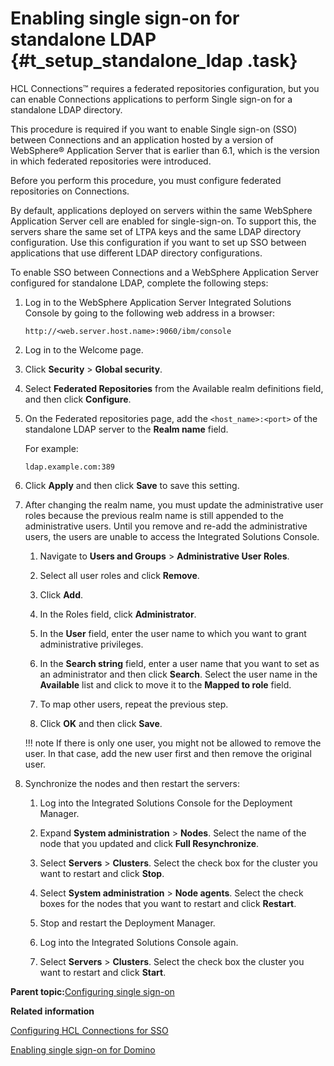 # Enabling single sign-on for standalone LDAP {#t_setup_standalone_ldap .task}

HCL Connections™ requires a federated repositories configuration, but you can enable Connections applications to perform Single sign-on for a standalone LDAP directory.

This procedure is required if you want to enable Single sign-on \(SSO\) between Connections and an application hosted by a version of WebSphere® Application Server that is earlier than 6.1, which is the version in which federated repositories were introduced.

Before you perform this procedure, you must configure federated repositories on Connections.

By default, applications deployed on servers within the same WebSphere Application Server cell are enabled for single-sign-on. To support this, the servers share the same set of LTPA keys and the same LDAP directory configuration. Use this configuration if you want to set up SSO between applications that use different LDAP directory configurations.

To enable SSO between Connections and a WebSphere Application Server configured for standalone LDAP, complete the following steps:

1.  Log in to the WebSphere Application Server Integrated Solutions Console by going to the following web address in a browser:

    ```
    http://<web.server.host.name>:9060/ibm/console
    
    ```

2.  Log in to the Welcome page.

3.  Click **Security** \> **Global security**.

4.  Select **Federated Repositories** from the Available realm definitions field, and then click **Configure**.

5.  On the Federated repositories page, add the `<host_name>:<port>` of the standalone LDAP server to the **Realm name** field.

    For example:

    ```
    ldap.example.com:389
    ```

6.  Click **Apply** and then click **Save** to save this setting.

7.  After changing the realm name, you must update the administrative user roles because the previous realm name is still appended to the administrative users. Until you remove and re-add the administrative users, the users are unable to access the Integrated Solutions Console.

    1.  Navigate to **Users and Groups** \> **Administrative User Roles**.

    2.  Select all user roles and click **Remove**.

    3.  Click **Add**.

    4.  In the Roles field, click **Administrator**.

    5.  In the **User** field, enter the user name to which you want to grant administrative privileges.

    6.  In the **Search string** field, enter a user name that you want to set as an administrator and then click **Search**. Select the user name in the **Available** list and click to move it to the **Mapped to role** field.

    7.  To map other users, repeat the previous step.

    8.  Click **OK** and then click **Save**.

    !!! note
    If there is only one user, you might not be allowed to remove the user. In that case, add the new user first and then remove the original user.

8.  Synchronize the nodes and then restart the servers:

    1.  Log into the Integrated Solutions Console for the Deployment Manager.

    2.  Expand **System administration** \> **Nodes**. Select the name of the node that you updated and click **Full Resynchronize**.

    3.  Select **Servers** \> **Clusters**. Select the check box for the cluster you want to restart and click **Stop**.

    4.  Select **System administration** \> **Node agents**. Select the check boxes for the nodes that you want to restart and click **Restart**.

    5.  Stop and restart the Deployment Manager.

    6.  Log into the Integrated Solutions Console again.

    7.  Select **Servers** \> **Clusters**. Select the check box the cluster you want to restart and click **Start**.


**Parent topic:**[Configuring single sign-on](../secure/c_sec_config_sso.md)

**Related information**  


[Configuring HCL Connections for SSO](../admin/t_admin_communities_library_cm_sso_ic.md)

[Enabling single sign-on for Domino](../secure/t_secure_domino.md)

